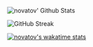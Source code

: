 ![novatov' Github Stats](https://github-readme-stats.vercel.app/api?username=novatov&hide=issues,prs&show_icons=true&theme=radical)


![GitHub Streak](https://github-readme-streak-stats.herokuapp.com/?user=novatov&show_icons=true&theme=radical)

[![novatov's wakatime stats](https://github-readme-stats.vercel.app/api/wakatime?username=novatov&layout=compact&langs_count=10&show_icons=true&theme=radical)](https://github.com/anuraghazra/github-readme-stats)
